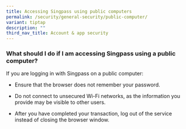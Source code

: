 ```yaml
---
title: Accessing Singpass using public computers
permalink: /security/general-security/public-computer/
variant: tiptap
description: ""
third_nav_title: Account & app security
---
```

<h3>What should I do if I am accessing Singpass using a public computer?</h3>
<p>If you are logging in with Singpass on a public computer:</p>
<ul data-tight="true" class="tight">
<li>
<p>Ensure that the browser does not remember your password.</p>
</li>
<li>
<p>Do not connect to unsecured Wi-Fi networks, as the information you provide
may be visible to other users.</p>
</li>
<li>
<p>After you have completed your transaction, log out of the service instead
of closing the browser window.</p>
</li>
</ul>
<p></p>